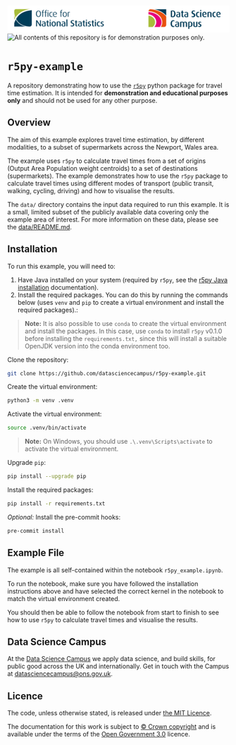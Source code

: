 <img src="https://github.com/datasciencecampus/awesome-campus/blob/master/ons_dsc_logo.png">

<img src="https://img.shields.io/badge/repo%20purpose-demonstration%20only%20(all contents)-red" alt="All contents of this repository is for demonstration purposes only."/>

# `r5py-example`

A repository demonstrating how to use the [`r5py`] python package for travel
time estimation. It is intended for **demonstration and educational purposes only**
and should not be used for any other purpose.

## Overview

The aim of this example explores travel time estimation, by different modalities,
to a subset of supermarkets across the Newport, Wales area.

The example uses `r5py` to calculate travel times from a set of origins (Output
Area Population weight centroids) to a set of destinations (supermarkets). The
example demonstrates how to use the `r5py` package to calculate travel times
using different modes of transport (public transit, walking, cycling, driving)
and how to visualise the results.

The `data/` directory contains the input data required to run this example. It
is a small, limited subset of the publicly available data covering only the
example area of interest. For more information on these data, please see the
[data/README.md](data/README.md).


## Installation

To run this example, you will need to:

1. Have Java installed on your system (required by `r5py`, see the
[r5py Java installation] documentation).
2. Install the required packages. You can do this by running the commands
below (uses `venv` and `pip` to create a virtual environment and install the
required packages).:

> **Note:** It is also possible to use `conda` to create the virtual
> environment and install the packages. In this case, use `conda` to install
> `r5py` v0.1.0 before installing the `requirements.txt,` since this will
> install a suitable OpenJDK version into the conda environment too.

Clone the repository:

```bash
git clone https://github.com/datasciencecampus/r5py-example.git
```

Create the virtual environment:
```bash
python3 -m venv .venv
```

Activate the virtual environment:
```bash
source .venv/bin/activate
```

> **Note:** On Windows, you should use `.\.venv\Scripts\activate` to activate
> the virtual environment.

Upgrade `pip`:
```bash
pip install --upgrade pip
```

Install the required packages:
```bash
pip install -r requirements.txt
```

_Optional:_ Install the pre-commit hooks:
```bash
pre-commit install
```

## Example File

The example is all self-contained within the notebook `r5py_example.ipynb`.

To run the notebook, make sure you have followed the installation instructions
above and have selected the correct kernel in the notebook to match the virtual
environment created.

You should then be able to follow the notebook from start to finish to see how
to use `r5py` to calculate travel times and visualise the results.

## Data Science Campus
At the [Data Science Campus](https://datasciencecampus.ons.gov.uk/about-us/) we
apply data science, and build skills, for public good across the UK and
internationally. Get in touch with the Campus at
[datasciencecampus@ons.gov.uk](datasciencecampus@ons.gov.uk).

## Licence

The code, unless otherwise stated, is released under [the MIT Licence][mit].

The documentation for this work is subject to [© Crown copyright][copyright]
and is available under the terms of the [Open Government 3.0][ogl] licence.

[`r5py`]: https://r5py.readthedocs.io/en/stable/index.html
[r5py Java installation]: https://r5py.readthedocs.io/en/stable/user-guide/installation/installation.html#java-development-kit
[mit]: LICENCE
[copyright]: http://www.nationalarchives.gov.uk/information-management/re-using-public-sector-information/uk-government-licensing-framework/crown-copyright/
[ogl]: http://www.nationalarchives.gov.uk/doc/open-government-licence/version/3/
